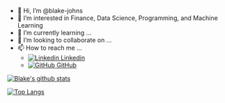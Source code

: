 - 👋 Hi, I’m @blake-johns
- 👀 I’m interested in Finance, Data Science, Programming, and Machine Learning
- 🌱 I’m currently learning ...
- 💞️ I’m looking to collaborate on ...
- 📫 How to reach me ...
  - [![Linkedin](https://i.stack.imgur.com/gVE0j.png) Linkedin](https://www.linkedin.com/in/blake-johnson-78a615143/)
  - [![GitHub](https://i.stack.imgur.com/tskMh.png) GitHub](https://github.com/blake-johns)



[![Blake's github stats](https://github-readme-stats.vercel.app/api?username=blake-johns&count_private=true&show_icons=true&theme=radical&hide_rank=false)](https://github.com/blake-johns/github-readme-stats)

[![Top Langs](https://github-readme-stats.vercel.app/api/top-langs/?username=blake-johns)](https://github.com/blake-johns/github-readme-stats)




<!---
blake-johns/blake-johns is a ✨ special ✨ repository because its `README.md` (this file) appears on your GitHub profile.
You can click the Preview link to take a look at your changes.


[![github](https://img.shields.io/badge/GitHub-000000?style=for-the-badge&logo=GitHub&logoColor=white)(https://github.com/blake-johns/)
--->
